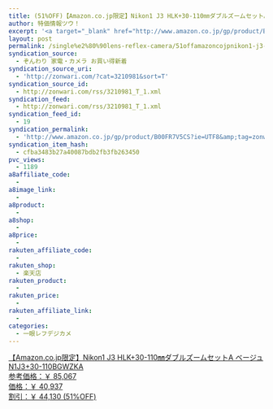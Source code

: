 ```yaml
---
title: (51%OFF)【Amazon.co.jp限定】Nikon1 J3 HLK+30-110㎜ダブルズームセットA ベージュ N1J3+30-110BGWZKA ￥40,937
author: 特価情報ツウ！
excerpt: '<a target="_blank" href="http://www.amazon.co.jp/gp/product/B00FR7V5CS?ie=UTF8&amp;tag=zonwari-22&amp;linkCode=as2&amp;camp=247&amp;creative=7399&amp;creativeASIN=B00FR7V5CS"><img src="http://ecx.images-amazon.com/images/I/41o%2B3fcCcsL._SL100_.jpg"><br>&#12304;Amazon.co.jp&#38480;&#23450;&#12305;Nikon1 J3 HLK+30-110&#13212;&#12480;&#12502;&#12523;&#12474;&#12540;&#12512;&#12475;&#12483;&#12488;A &#12505;&#12540;&#12472;&#12517; N1J3+30-110BGWZKA<br>&#21442;&#32771;&#20385;&#26684;&#65306;&#65509; 85,067<br>&#20385;&#26684;&#65306;&#65509; 40,937<br>&#21106;&#24341;&#65306;&#65509; 44,130 (51%OFF)</a>'
layout: post
permalink: /single%e2%80%90lens-reflex-camera/51offamazoncojpnikon1-j3-hlk30110a-n1j330110bgwzka-40937.html
syndication_source:
  - ぞんわり 家電・カメラ お買い得新着
syndication_source_uri:
  - 'http://zonwari.com/?cat=3210981&sort=T'
syndication_source_id:
  - http://zonwari.com/rss/3210981_T_1.xml
syndication_feed:
  - http://zonwari.com/rss/3210981_T_1.xml
syndication_feed_id:
  - 19
syndication_permalink:
  - 'http://www.amazon.co.jp/gp/product/B00FR7V5CS?ie=UTF8&amp;tag=zonwari-22&amp;linkCode=as2&amp;camp=247&amp;creative=7399&amp;creativeASIN=B00FR7V5CS'
syndication_item_hash:
  - cfba3483b27a40087bdb2fb3fb263450
pvc_views:
  - 1189
a8affiliate_code:
  - 
a8image_link:
  - 
a8product:
  - 
a8shop:
  - 
a8price:
  - 
rakuten_affiliate_code:
  - 
rakuten_shop:
  - 楽天店
rakuten_product:
  - 
rakuten_price:
  - 
rakuten_affiliate_link:
  - 
categories:
  - 一眼レフデジカメ
---
```

[<img src='http://i2.wp.com/ecx.images-amazon.com/images/I/41o%2B3fcCcsL._SL150_.jpg?w=546' title="" alt="" data-recalc-dims="1" />  
【Amazon.co.jp限定】Nikon1 J3 HLK+30-110㎜ダブルズームセットA ベージュ N1J3+30-110BGWZKA  
参考価格：￥ 85,067  
価格：￥ 40,937  
割引：￥ 44,130 (51%OFF)][1]

 [1]: http://www.amazon.co.jp/gp/product/B00FR7V5CS?ie=UTF8&#038;tag=tokkajohotsu-22&#038;linkCode=as2&#038;camp=247&#038;creative=7399&#038;creativeASIN=B00FR7V5CS